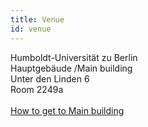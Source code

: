 ```yaml
---
title: Venue
id: venue
---
```


Humboldt-Universität zu Berlin<br>Hauptgebäude /Main building<br>Unter den Linden 6<br>Room 2249a
<br><br>
[How to get to Main building](https://www.hu-berlin.de/en/service/contact/how-to-get-to/campus-mitte/standardseite)
